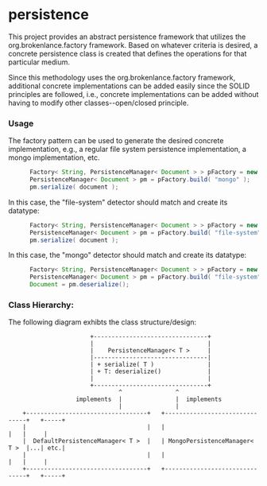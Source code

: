 # persistence
This project provides an abstract persistence framework that utilizes the org.brokenlance.factory framework.
Based on whatever criteria is desired, a concrete persistence class is created that defines the operations for that particular medium.

Since this methodology uses the org.brokenlance.factory framework, additional concrete implementations can be added easily since the
SOLID principles are followed, i.e., concrete implementations can be added without having to modify other classes--open/closed principle.

### Usage
The factory pattern can be used to generate the desired concrete implementation, e.g., a regular file system persistence implementation, 
a mongo implementation, etc.

```java
      Factory< String, PersistenceManager< Document > > pFactory = new Factory<>( "org.brokenlance.persistence" );
      PersistenceManager< Document > pm = pFactory.build( "mongo" );
      pm.serialize( document );
```

In this case, the "file-system" detector should match and create its datatype:

```java
      Factory< String, PersistenceManager< Document > > pFactory = new Factory<>( "org.brokenlance.persistence" );
      PersistenceManager< Document > pm = pFactory.build( "file-system" );
      pm.serialize( document );
```

In this case, the "mongo" detector should match and create its datatype:

```java
      Factory< String, PersistenceManager< Document > > pFactory = new Factory<>( "org.brokenlance.persistence" );
      PersistenceManager< Document > pm = pFactory.build( "file-system" );
      Document = pm.deserialize();
```

### Class Hierarchy:
The following diagram exhibts the class structure/design:

                           +--------------------------------+                     
                           |                                |                    
                           |    PersistenceManager< T >     |                   
                           |--------------------------------|                  
                           | + serialize( T )               |                 
                           | + T: deserialize()             |                
                           |                                |               
                           +--------------------------------+              
                                   ^               ^                      
                       implements  |               |  implements         
                                   |               |                    
        +----------------------------------+   +-------------------------------+   +-----+   
        |                                  |   |                               |   |     |   
        |  DefaultPersistenceManager< T >  |   | MongoPersistenceManager< T >  |...| etc.|   
        |                                  |   |                               |   |     |   
        +----------------------------------+   +-------------------------------+   +-----+   
                                                                                                                                        
                                                                                                                                        
                                                                                                                                        
